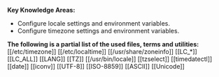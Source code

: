 **Key Knowledge Areas:**

- Configure locale settings and environment variables.
- Configure timezone settings and environment variables.

**The following is a partial list of the used files, terms and utilities:**
[[/etc/timezone]]
[[/etc/localtime]]
[[/usr/share/zoneinfo]]
[[LC_*]]
[[LC_ALL]]
[[LANG]]
[[TZ]]
[[/usr/bin/locale]]
[[tzselect]]
[[timedatectl]]
[[date]]
[[iconv]]
[[UTF-8]]
[[ISO-8859]]
[[ASCII]]
[[Unicode]]
